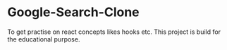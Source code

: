 # Google-Search-Clone
To get practise on react concepts likes hooks etc. This  project is build for the educational purpose.

